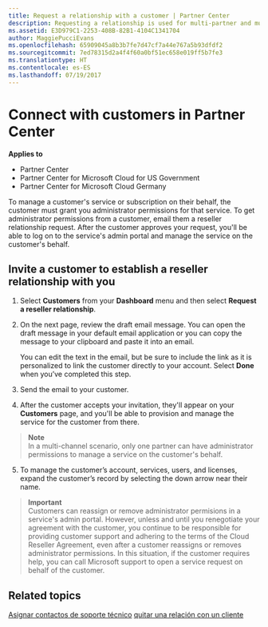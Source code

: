 ```yaml
---
title: Request a relationship with a customer | Partner Center
description: Requesting a relationship is used for multi-partner and multi-channel scenarios. It's also useful if a customer removes your delegated admin privileges and you need to restore them to provide provisioning or support.
ms.assetid: E3D979C1-2253-408B-82B1-4104C1341704
author: MaggiePucciEvans
ms.openlocfilehash: 65909045a8b3b7fe7d47cf7a44e767a5b93dfdf2
ms.sourcegitcommit: 7ed78315d2a4f4f60a0bf51ec658e019ff5b7fe3
ms.translationtype: HT
ms.contentlocale: es-ES
ms.lasthandoff: 07/19/2017
---
```

# <a name="connect-with-customers-in-partner-center"></a>Connect with customers in Partner Center

**Applies to**

-  Partner Center
-  Partner Center for Microsoft Cloud for US Government
-  Partner Center for Microsoft Cloud Germany

To manage a customer's service or subscription on their behalf, the customer must grant you administrator permissions for that service. To get administrator permissions from a customer, email them a reseller relationship request. After the customer approves your request, you'll be able to log on to the service's admin portal and manage the service on the customer's behalf. 

## <a name="invite-a-customer-to-establish-a-reseller-relationship-with-you"></a>Invite a customer to establish a reseller relationship with you

1.  Select **Customers** from your **Dashboard** menu and then select **Request a reseller relationship**.

2.  On the next page, review the draft email message. You can open the draft message in your default email application or you can copy the message to your clipboard and paste it into an email. 

    You can edit the text in the email, but be sure to include the link as it is personalized to link the customer directly to your account. Select **Done** when you’ve completed this step.

3.  Send the email to your customer.

4.  After the customer accepts your invitation, they'll appear on your **Customers** page, and you'll be able to provision and manage the service for the customer from there.

 >**Note**<br>
    In a multi-channel scenario, only one partner can have administrator permissions to manage a service on the customer's behalf. 

5.  To manage the customer’s account, services, users, and licenses, expand the customer’s record by selecting the down arrow near their name.


>**Important**<br>
Customers can reassign or remove administrator permisions in a service's admin portal. However, unless and until you renegotiate your agreement with the customer, you continue to be responsible for providing customer support and adhering to the terms of the Cloud Reseller Agreement, even after a customer reassigns or removes administrator permissions. In this situation, if the customer requires help, you can call Microsoft support to open a service request on behalf of the customer.

## <a name="related-topics"></a>Related topics

[Asignar contactos de soporte técnico](assign-support-contacts.md)
[quitar una relación con un cliente](remove-a-relationship.md)